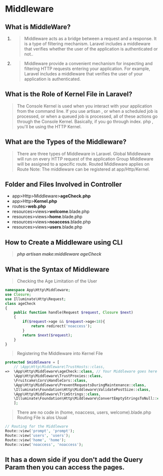 # Middleware
## What is MiddleWare?
1. > Middleware acts as a bridge between a request and a response. It is a type of filtering mechanism. Laravel includes a middleware that verifies whether the user of the application is authenticated or not..
2. > Middleware provide a convenient mechanism for inspecting and filtering HTTP requests entering your application. For example, Laravel includes a middleware that verifies the user of your application is authenticated.
## What is the Role of Kernel File in Laravel?
> The Console Kernel is used when you interact with your application from the command line. If you use artisan , or when a scheduled job is processed, or when a queued job is processed, all of these actions go through the Console Kernel. Basically, if you go through index. php , you'll be using the HTTP Kernel.
## What are the Types of the Middleware?
> There are three types of Middleware in Laravel. 
> Global Middleware will run on every HTTP request of the application
> Group Middleware will be assigned to a specific route.
> Routed Middleware applies on Route
> Note: The middleware can be registered at app/Http/Kernel.

## Folder and Files Involved in Controller
* app>Http>Middleware>**ageCheck.php**
* app>Http>**Kernel.php**
* routes>**web.php**
* resources>views>**welcome**.blade.php
* resources>views>**home**.blade.php
* resources>views>**noaccess**.blade.php
* resources>views>**users**.blade.php

## How to Create a Middleware using CLI
> ***php artisan make:middleware ageCheck***
## What is the Syntax of Middleware
> Checking the Age Limitation of the User
```php
namespace App\Http\Middleware;
use Closure;
use Illuminate\Http\Request;
class ageCheck
{
    public function handle(Request $request, Closure $next)
    {
        if($request->age && $request->age<18){
            return redirect('noaccess');
        }
        return $next($request);
    }
}
```
> Registering the Middleware into Kernel File 
```php
protected $middleware = [
    // \App\Http\Middleware\TrustHosts::class,
=>  \App\Http\Middleware\ageCheck::class, // Your Middleware goes here
    \App\Http\Middleware\TrustProxies::class,
    \Fruitcake\Cors\HandleCors::class,
    \App\Http\Middleware\PreventRequestsDuringMaintenance::class,
    \Illuminate\Foundation\Http\Middleware\ValidatePostSize::class,
    \App\Http\Middleware\TrimStrings::class,
    \Illuminate\Foundation\Http\Middleware\ConvertEmptyStringsToNull::class,
    ];
```
> There are no code in (home, noaccess, users, welcome).blade.php
> Routing File is alos Usual
```php
// Routing for the Middleware
Route::view('prompt', 'prompt');
Route::view('users', 'users');
Route::view('home', 'home');
Route::view('noaccess', 'noaccess');
```
## It has a down side if you don't add the Query Param then you can access the pages.

